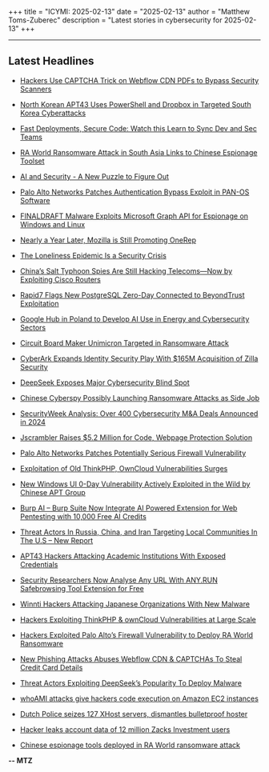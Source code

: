 +++
title = "ICYMI: 2025-02-13"
date = "2025-02-13"
author = "Matthew Toms-Zuberec"
description = "Latest stories in cybersecurity for 2025-02-13"
+++

---------------------------------------------------------------------------
## Latest Headlines
- [Hackers Use CAPTCHA Trick on Webflow CDN PDFs to Bypass Security Scanners](https://thehackernews.com/2025/02/hackers-use-captcha-trick-on-webflow.html)

- [North Korean APT43 Uses PowerShell and Dropbox in Targeted South Korea Cyberattacks](https://thehackernews.com/2025/02/north-korean-apt43-uses-powershell-and.html)

- [Fast Deployments, Secure Code: Watch this Learn to Sync Dev and Sec Teams](https://thehackernews.com/2025/02/fast-deployments-secure-code-watch-this.html)

- [RA World Ransomware Attack in South Asia Links to Chinese Espionage Toolset](https://thehackernews.com/2025/02/hackers-exploited-pan-os-flaw-to-deploy.html)

- [AI and Security - A New Puzzle to Figure Out](https://thehackernews.com/2025/02/ai-and-security-new-puzzle-to-figure-out.html)

- [Palo Alto Networks Patches Authentication Bypass Exploit in PAN-OS Software](https://thehackernews.com/2025/02/palo-alto-networks-patches.html)

- [FINALDRAFT Malware Exploits Microsoft Graph API for Espionage on Windows and Linux](https://thehackernews.com/2025/02/finaldraft-malware-exploits-microsoft.html)

- [Nearly a Year Later, Mozilla is Still Promoting OneRep](https://krebsonsecurity.com/2025/02/nearly-a-year-later-mozilla-is-still-promoting-onerep/)

- [The Loneliness Epidemic Is a Security Crisis](https://www.wired.com/story/loneliness-epidemic-romance-scams-security-crisis/)

- [China’s Salt Typhoon Spies Are Still Hacking Telecoms—Now by Exploiting Cisco Routers](https://www.wired.com/story/chinas-salt-typhoon-spies-are-still-hacking-telecoms-now-by-exploiting-cisco-routers/)

- [Rapid7 Flags New PostgreSQL Zero-Day Connected to BeyondTrust Exploitation](https://www.securityweek.com/rapid7-flags-new-postgresql-zero-day-connected-to-beyondtrust-exploitation/)

- [Google Hub in Poland to Develop AI Use in Energy and Cybersecurity Sectors](https://www.securityweek.com/google-hub-in-poland-to-develop-ai-use-in-energy-and-cybersecurity-sectors/)

- [Circuit Board Maker Unimicron Targeted in Ransomware Attack](https://www.securityweek.com/circuit-board-maker-unimicron-targeted-in-ransomware-attack/)

- [CyberArk Expands Identity Security Play With $165M Acquisition of Zilla Security](https://www.securityweek.com/cyberark-expands-identity-security-play-with-165m-acquisition-of-zilla-security/)

- [DeepSeek Exposes Major Cybersecurity Blind Spot](https://www.securityweek.com/deepseek-exposes-major-cybersecurity-blind-spot/)

- [Chinese Cyberspy Possibly Launching Ransomware Attacks as Side Job](https://www.securityweek.com/chinese-cyberspy-possibly-launching-ransomware-attacks-as-side-job/)

- [SecurityWeek Analysis: Over 400 Cybersecurity M&A Deals Announced in 2024](https://www.securityweek.com/securityweek-analysis-over-400-cybersecurity-ma-deals-announced-in-2024/)

- [Jscrambler Raises $5.2 Million for Code, Webpage Protection Solution](https://www.securityweek.com/jscrambler-raises-5-2-million-for-code-webpage-protection-solution/)

- [Palo Alto Networks Patches Potentially Serious Firewall Vulnerability](https://www.securityweek.com/palo-alto-networks-patches-potentially-serious-firewall-vulnerability/)

- [Exploitation of Old ThinkPHP, OwnCloud Vulnerabilities Surges](https://www.securityweek.com/exploitation-of-old-thinkphp-owncloud-vulnerabilities-surges/)

- [New Windows UI 0-Day Vulnerability Actively Exploited in the Wild by Chinese APT Group](https://cybersecuritynews.com/new-windows-ui-0-day-vulnerability-actively-exploited-in-the-wild/)

- [Burp AI – Burp Suite Now Integrate AI Powered Extension for Web Pentesting with 10,000 Free AI Credits](https://cybersecuritynews.com/burp-ai/)

- [Threat Actors In Russia, China, and Iran Targeting Local Communities In The U.S – New Report](https://cybersecuritynews.com/threat-actors-targeting-local-communities-in-the-u-s/)

- [APT43 Hackers Attacking Academic Institutions With Exposed Credentials](https://cybersecuritynews.com/apt43-hackers-attacking-academic-institutions/)

- [Security Researchers Now Analyse Any URL With ANY.RUN Safebrowsing Tool Extension for Free](https://cybersecuritynews.com/anyrun-safebrowsing-extension/)

- [Winnti Hackers Attacking Japanese Organizations With New Malware](https://cybersecuritynews.com/winnti-hackers-attacking-japanese-organizations/)

- [Hackers Exploiting ThinkPHP & ownCloud Vulnerabilities at Large Scale](https://cybersecuritynews.com/hackers-exploiting-thinkphp-owncloud-vulnerabilities/)

- [Hackers Exploited Palo Alto’s Firewall Vulnerability to Deploy RA World Ransomware](https://cybersecuritynews.com/hackers-exploited-palo-altos-firewall-vulnerability/)

- [New Phishing Attacks Abuses Webflow CDN & CAPTCHAs To Steal Credit Card Details](https://cybersecuritynews.com/new-phishing-attacks-abuses-webflow-cdn-captchas/)

- [Threat Actors Exploiting DeepSeek’s Popularity To Deploy Malware](https://cybersecuritynews.com/threat-actors-exploiting-deepseeks-popularity/)

- [whoAMI attacks give hackers code execution on Amazon EC2 instances](https://www.bleepingcomputer.com/news/security/whoami-attacks-give-hackers-code-execution-on-amazon-ec2-instances/)

- [Dutch Police seizes 127 XHost servers, dismantles bulletproof hoster](https://www.bleepingcomputer.com/news/legal/dutch-police-seizes-127-xhost-servers-dismantles-bulletproof-hoster/)

- [Hacker leaks account data of 12 million Zacks Investment users](https://www.bleepingcomputer.com/news/security/hacker-leaks-account-data-of-12-million-zacks-investment-users/)

- [Chinese espionage tools deployed in RA World ransomware attack](https://www.bleepingcomputer.com/news/security/chinese-espionage-tools-deployed-in-ra-world-ransomware-attack/)

**-- MTZ**